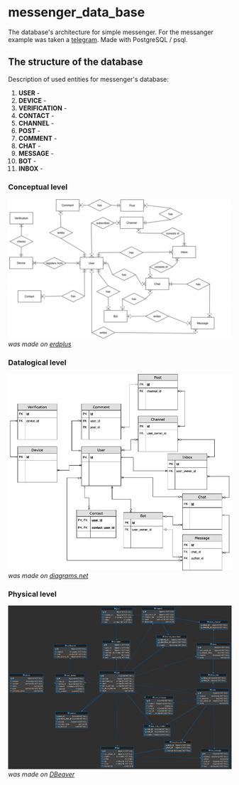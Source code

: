 # messenger_data_base
The database's architecture for simple messenger. For the messanger example was taken a <a href="https://telegram.org" target="_blank">telegram</a>. Made with PostgreSQL / psql.

## The structure of the database
Description of used entities for messenger's database:
1.  **USER** -    
2.  **DEVICE** -
3.  **VERIFICATION** -
5.  **CONTACT** -
6.  **CHANNEL** -
7.  **POST** -
8.  **COMMENT** -
9.  **CHAT** -
10. **MESSAGE** -
11. **BOT** -
12. **INBOX** -


### Conceptual level
![](https://github.com/IlyaLoladze/messenger_data_base/blob/main/ERD/Conceptual%20level.png)
*was made on <a href="https://erdplus.com" target="_blank">erdplus</a>*

### Datalogical level
![](https://github.com/IlyaLoladze/messenger_data_base/blob/main/ERD/Datalogical%20level.png)
*was made on <a href="https://www.diagrams.net/blog/move-diagrams-net" target="_blank">diagrams.net</a>*

### Physical level
![](https://github.com/IlyaLoladze/messenger_data_base/blob/main/ERD/Physical%20level.png)
*was made on <a href="https://dbeaver.io" target="_blank">DBeaver</a>*



